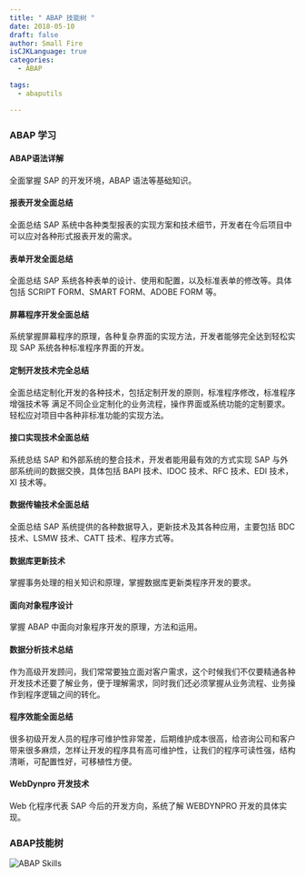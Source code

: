 ```yaml
---
title: " ABAP 技能树 "
date: 2018-05-10
draft: false
author: Small Fire
isCJKLanguage: true
categories: 
  - ABAP

tags: 
  - abaputils

---
```


### ABAP 学习

#### ABAP语法详解

全面掌握 SAP 的开发环境，ABAP 语法等基础知识。

#### 报表开发全面总结

全面总结 SAP 系统中各种类型报表的实现方案和技术细节，开发者在今后项目中可以应对各种形式报表开发的需求。

#### 表单开发全面总结 

全面总结 SAP 系统各种表单的设计、使用和配置，以及标准表单的修改等。具体包括 SCRIPT FORM、SMART FORM、ADOBE FORM 等。

#### 屏幕程序开发全面总结

系统掌握屏幕程序的原理，各种复杂界面的实现方法，开发者能够完全达到轻松实现 SAP 系统各种标准程序界面的开发。

#### 定制开发技术完全总结

全面总结定制化开发的各种技术，包括定制开发的原则，标准程序修改，标准程序增强技术等
 满足不同企业定制化的业务流程，操作界面或系统功能的定制要求。轻松应对项目中各种非标准功能的实现方法。

#### 接口实现技术全面总结

系统总结 SAP 和外部系统的整合技术，开发者能用最有效的方式实现 SAP 与外部系统间的数据交换，具体包括 BAPI 技术、IDOC 技术、RFC 技术、EDI 技术，XI 技术等。

#### 数据传输技术全面总结

全面总结 SAP 系统提供的各种数据导入，更新技术及其各种应用，主要包括 BDC 技术、LSMW 技术、CATT 技术、程序方式等。

#### 数据库更新技术

掌握事务处理的相关知识和原理，掌握数据库更新类程序开发的要求。

#### 面向对象程序设计

掌握 ABAP 中面向对象程序开发的原理，方法和运用。 

#### 数据分析技术总结

作为高级开发顾问，我们常常要独立面对客户需求，这个时候我们不仅要精通各种开发技术还要了解业务，便于理解需求，同时我们还必须掌握从业务流程、业务操作到程序逻辑之间的转化。

#### 程序效能全面总结

很多初级开发人员的程序可维护性非常差，后期维护成本很高，给咨询公司和客户带来很多麻烦，怎样让开发的程序具有高可维护性，让我们的程序可读性强，结构清晰，可配置性好，可移植性方便。

#### WebDynpro 开发技术

Web 化程序代表 SAP 今后的开发方向，系统了解 WEBDYNPRO 开发的具体实现。

### ABAP技能树

![ABAP Skills](/images/ABAP/ABAP_Skills.png)

